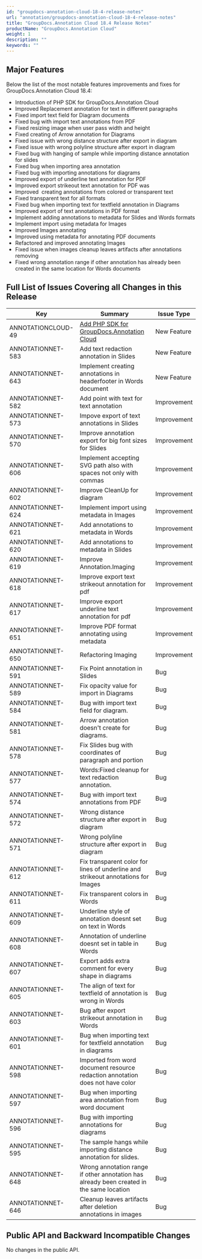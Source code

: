 ```yaml
---
id: "groupdocs-annotation-cloud-18-4-release-notes"
url: "annotation/groupdocs-annotation-cloud-18-4-release-notes"
title: "GroupDocs.Annotation Cloud 18.4 Release Notes"
productName: "GroupDocs.Annotation Cloud"
weight: 1
description: ""
keywords: ""
---
```


## Major Features ##

Below the list of the most notable features improvements and fixes for GroupDocs.Annotation Cloud 18.4:

* Introduction of PHP SDK for GroupDocs.Annotation Cloud
* Improved Replacement annotation for text in different paragraphs
* Fixed import text field for Diagram documents
* Fixed bug with import text annotations from PDF
* Fixed resizing image when user pass width and height
* Fixed creating of Arrow annotation for Diagrams
* Fixed issue with wrong distance structure after export in diagram
* Fixed issue with wrong polyline structure after export in diagram
* Fixed bug with hanging of sample while importing distance annotation for slides
* Fixed bug when importing area annotation
* Fixed bug with importing annotations for diagrams
* Improved export of underline text annotation for PDF
* Improved export strikeout text annotation for PDF was
* Improved  creating annotations from colored or transparent text
* Fixed transparent text for all formats
* Fixed bug when importing text for textfield annotation in Diagrams
* Improved export of text annotations in PDF format
* Implement adding annotations to metadata for Slides and Words formats
* Implement import using metadata for Images
* Improved Images annotating
* Improved using metadata for annotating PDF documents
* Refactored and improved annotating Images
* Fixed issue when images cleanup leaves artifacts after annotations removing
* Fixed wrong annotation range if other annotation has already been created in the same location for Words documents

## Full List of Issues Covering all Changes in this Release ##

|Key|Summary|Issue Type
|---|---|---
|ANNOTATIONCLOUD-49|[Add PHP SDK for GroupDocs.Annotation Cloud](https://github.com/groupdocs-annotation-cloud/groupdocs-annotation-cloud-php)|New Feature
|ANNOTATIONNET-583|Add text redaction annotation in Slides|New Feature
|ANNOTATIONNET-643|Implement creating annotations in headerfooter in Words document|New Feature
|ANNOTATIONNET-582|Add point with text for text annotation|Improvement
|ANNOTATIONNET-573|Impove export of text annotations in Slides|Improvement
|ANNOTATIONNET-570|Improve annotation export for big font sizes for Slides|Improvement
|ANNOTATIONNET-606|Implement accepting SVG path also with spaces not only with commas|Improvement
|ANNOTATIONNET-602|Improve CleanUp for diagram|Improvement
|ANNOTATIONNET-624|Implement import using metadata in Images|Improvement
|ANNOTATIONNET-621|Add annotations to metadata in Words|Improvement
|ANNOTATIONNET-620|Add annotations to metadata in Slides|Improvement
|ANNOTATIONNET-619|Improve Annotation.Imaging|Improvement
|ANNOTATIONNET-618|Improve export text strikeout annotation for pdf|Improvement
|ANNOTATIONNET-617|Improve export underline text annotation for pdf|Improvement
|ANNOTATIONNET-651|Improve PDF format annotating using metadata|Improvement
|ANNOTATIONNET-650|Refactoring Imaging|Improvement
|ANNOTATIONNET-591|Fix Point annotation in Slides|Bug
|ANNOTATIONNET-589|Fix opacity value for import in Diagrams|Bug
|ANNOTATIONNET-584|Bug with import text field for diagram.|Bug
|ANNOTATIONNET-581|Arrow annotation doesn't create for diagrams.|Bug
|ANNOTATIONNET-578|Fix Slides bug with coordinates of paragraph and portion|Bug
|ANNOTATIONNET-577|Words:Fixed cleanup for text redaction annotation.|Bug
|ANNOTATIONNET-574|Bug with import text annotations from PDF|Bug
|ANNOTATIONNET-572|Wrong distance structure after export in diagram|Bug
|ANNOTATIONNET-571|Wrong polyline structure after export in diagram|Bug
|ANNOTATIONNET-612|Fix transparent color for lines of underline and strikeout annotations for Images|Bug
|ANNOTATIONNET-611|Fix transparent colors in Words|Bug
|ANNOTATIONNET-609|Underline style of annotation doesnt set on text in Words|Bug
|ANNOTATIONNET-608|Annotation of underline doesnt set in table in Words|Bug
|ANNOTATIONNET-607|Export adds extra comment for every shape in diagrams|Bug
|ANNOTATIONNET-605|The align of text for textfield of annotation is wrong in Words|Bug
|ANNOTATIONNET-603|Bug after export strikeout annotation in Words|Bug
|ANNOTATIONNET-601|Bug when importing text for textfield annotation in diagrams|Bug
|ANNOTATIONNET-598|Imported from word document resource redaction annotation does not have color|Bug
|ANNOTATIONNET-597|Bug when importing area annotation from word document|Bug
|ANNOTATIONNET-596|Bug with importing annotations for diagrams|Bug
|ANNOTATIONNET-595|The sample hangs while importing distance annotation for slides.|Bug
|ANNOTATIONNET-648|Wrong annotation range if other annotation has already been created in the same location|Bug
|ANNOTATIONNET-646|Cleanup leaves artifacts after deletion annotations in images|Bug

## Public API and Backward Incompatible Changes ##

No changes in the public API.
